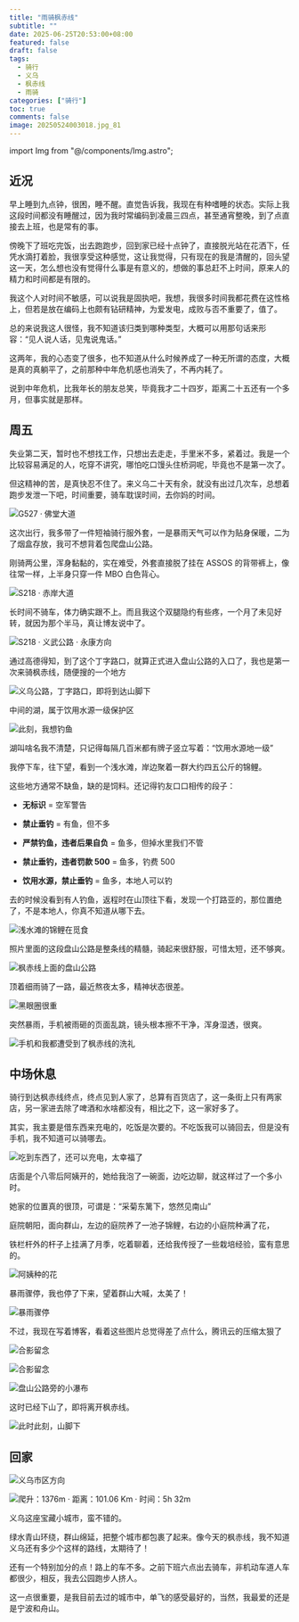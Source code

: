 ```yaml
---
title: "雨骑枫赤线"
subtitle: ""
date: 2025-06-25T20:53:00+08:00
featured: false
draft: false
tags:
  - 骑行
  - 义乌
  - 枫赤线
  - 雨骑
categories: ["骑行"]
toc: true
comments: false
image: 20250524003018.jpg_81
---
```

import Img from "@/components/Img.astro";

## 近况

早上睡到九点钟，很困，睡不醒。直觉告诉我，我现在有种嗜睡的状态。实际上我这段时间都没有睡醒过，因为我时常编码到凌晨三四点，甚至通宵整晚，到了点直接去上班，也是常有的事。

傍晚下了班吃完饭，出去跑跑步，回到家已经十点钟了，直接脱光站在花洒下，任凭水滴打着脸，我很享受这种感觉，这让我觉得，只有现在的我是清醒的，回头望这一天，怎么想也没有觉得什么事是有意义的，想做的事总赶不上时间，原来人的精力和时间都是有限的。

我这个人对时间不敏感，可以说我是固执吧，我想，我很多时间我都花费在这性格上，但若是放在编码上也颇有钻研精神，为爱发电，成败与否不重要了，值了。

总的来说我这人很怪，我不知道该归类到哪种类型，大概可以用那句话来形容：“见人说人话，见鬼说鬼话。”

这两年，我的心态变了很多，也不知道从什么时候养成了一种无所谓的态度，大概是真的真躺平了，之前那种中年危机感也消失了，不再内耗了。

说到中年危机，比我年长的朋友总笑，毕竟我才二十四岁，距离二十五还有一个多月，但事实就是那样。

## 周五

失业第二天，暂时也不想找工作，只想出去走走，手里米不多，紧着过。我是一个比较容易满足的人，吃穿不讲究，哪怕吃口馒头住桥洞呢，毕竟也不是第一次了。

但这精神的苦，是真快忍不住了。来义乌二十天有余，就没有出过几次车，总想着跑步发泄一下吧，时间重要，骑车耽误时间，去你妈的时间。

<Img
  src="20250524003023.jpg"
  alt="G527 · 佛堂大道"
/>

这次出行，我多带了一件短袖骑行服外套，一是暴雨天气可以作为贴身保暖，二为了烟盒存放，我可不想背着包爬盘山公路。

刚骑两公里，浑身黏黏的，实在难受，外套直接脱了挂在 ASSOS 的背带裤上，像往常一样，上半身只穿一件 MBO 白色背心。

<Img
  src="20250524003022.jpg"
  alt="S218 · 赤岸大道"
/>

长时间不骑车，体力确实跟不上。而且我这个双腿隐约有些疼，一个月了未见好转，就因为那个半马，真让博友说中了。

<Img
  src="202505240030221.jpg"
  alt="S218 · 义武公路 · 永康方向"
/>

通过高德得知，到了这个丁字路口，就算正式进入盘山公路的入口了，我也是第一次来骑枫赤线，随便搜的一个地方

<Img
  src="20250524003021.jpg"
  alt="义乌公路，丁字路口，即将到达山脚下"
/>

中间的湖，属于饮用水源一级保护区

<Img
  src="20250524003020.jpg"
  alt="此刻，我想钓鱼"
/>

湖叫啥名我不清楚，只记得每隔几百米都有牌子竖立写着：“饮用水源地一级”

我停下车，往下望，看到一个浅水滩，岸边聚着一群大约四五公斤的锦鲤。

这些地方通常不缺鱼，缺的是饲料。还记得钓友口口相传的段子：

* **无标识** = 空军警告

* **禁止垂钓** = 有鱼，但不多

* **严禁钓鱼，违者后果自负** = 鱼多，但掉水里我们不管

* **禁止垂钓，违者罚款 500** = 鱼多，钓费 500

* **饮用水源，禁止垂钓** = 鱼多，本地人可以钓

去的时候没看到有人钓鱼，返程时在山顶往下看，发现一个打路亚的，那位置绝了，不是本地人，你真不知道从哪下去。

<Img
  src="202505240030191.jpg"
  alt="浅水滩的锦鲤在觅食"
/>

照片里面的这段盘山公路是整条线的精髓，骑起来很舒服，可惜太短，还不够爽。

<Img
  src="20250524003018.jpg"
  alt="枫赤线上面的盘山公路"
/>

顶着细雨骑了一路，最近熬夜太多，精神状态很差。

<Img
  src="20250524003017.jpg"
  alt="黑眼圈很重"
/>

突然暴雨，手机被雨砸的页面乱跳，镜头根本擦不干净，浑身湿透，很爽。

<Img
  src="202505240030171.jpg"
  alt="手机和我都遭受到了枫赤线的洗礼"
/>

## 中场休息

骑行到达枫赤线终点，终点见到人家了，总算有百货店了，这一条街上只有两家店，另一家进去除了啤酒和水啥都没有，相比之下，这一家好多了。

其实，我主要是借东西来充电的，吃饭是次要的。不吃饭我可以骑回去，但是没有手机，我不知道可以骑哪去。

<Img
  src="20250524003016.jpg"
  alt="吃到东西了，还可以充电，太幸福了"
/>

店面是个八零后阿姨开的，她给我泡了一碗面，边吃边聊，就这样过了一个多小时。

她家的位置真的很顶，可谓是：“采菊东篱下，悠然见南山” 

庭院朝阳，面向群山，左边的庭院养了一池子锦鲤，右边的小庭院种满了花，

铁栏杆外的杆子上挂满了月季，吃着聊着，还给我传授了一些栽培经验，蛮有意思的。

<Img
  src="20250524003015.jpg"
  alt="阿姨种的花"
/>

暴雨骤停，我也停了下来，望着群山大喊，太美了！

<Img
  src="202505240030141.jpg"
  alt="暴雨骤停"
/>

不过，我现在写着博客，看着这些图片总觉得差了点什么，腾讯云的压缩太狠了

<Img
  src="20250524003014.jpg"
  alt="合影留念"
/>

<Img
  src="20250524003012.jpg"
  alt="合影留念"
/>

<Img
  src="20250524003009.jpg"
  alt="盘山公路旁的小瀑布"
/>

这时已经下山了，即将离开枫赤线。

<Img
  src="20250524003006.jpg"
  alt="此时此刻，山脚下"
/>

## 回家

<Img
  src="20250524003000.jpg"
  alt="义乌市区方向"
/>

<Img
  src="20250524002959.png"
  exif={false}
  alt="爬升：1376m · 距离：101.06 Km · 时间：5h 32m"
/>

义乌这座宝藏小城市，蛮不错的。

绿水青山环绕，群山绵延，把整个城市都包裹了起来。像今天的枫赤线，我不知道义乌还有多少个这样的路线，太期待了！

还有一个特别加分的点！路上的车不多。之前下班六点出去骑车，非机动车道人车都很少，相反，我去公园跑步人挤人。

这一点很重要，是我目前去过的城市中，单飞的感受最好的，当然，我最爱的还是是宁波和舟山。